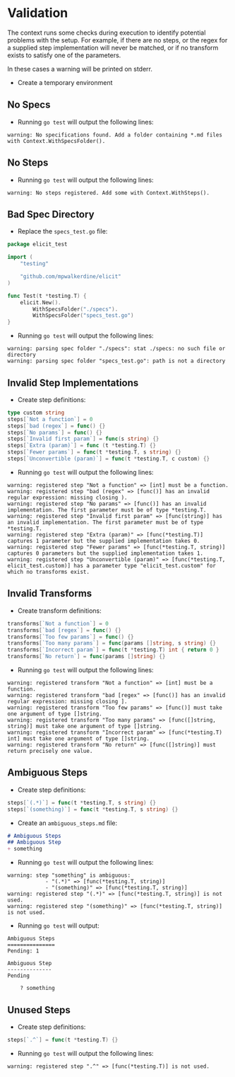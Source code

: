 # Validation

The context runs some checks during execution to identify potential problems
with the setup. For example, if there are no steps, or the regex for a supplied step implementation 
will never be matched, or if no transform exists to satisfy one of the parameters.

In these cases a warning will be printed on stderr.

+ Create a temporary environment

## No Specs

+ Running `go test` will output the following lines:

```
warning: No specifications found. Add a folder containing *.md files with Context.WithSpecsFolder().
```

## No Steps

+ Running `go test` will output the following lines:

```
warning: No steps registered. Add some with Context.WithSteps().
```

## Bad Spec Directory

+ Replace the `specs_test.go` file:

```go
package elicit_test

import (
    "testing"

    "github.com/mpwalkerdine/elicit"
)

func Test(t *testing.T) {
	elicit.New().
		WithSpecsFolder("./specs").
        WithSpecsFolder("specs_test.go")
}
```

+ Running `go test` will output the following lines:

```
warning: parsing spec folder "./specs": stat ./specs: no such file or directory
warning: parsing spec folder "specs_test.go": path is not a directory
```

## Invalid Step Implementations

+ Create step definitions:

```go
type custom string
steps[`Not a function`] = 0
steps[`bad (regex`] = func() {}
steps[`No params`] = func() {}
steps[`Invalid first param`] = func(s string) {}
steps[`Extra (param)`] = func (t *testing.T) {}
steps[`Fewer params`] = func(t *testing.T, s string) {}
steps[`Unconvertible (param)`] = func(t *testing.T, c custom) {}
```

+ Running `go test` will output the following lines:

```
warning: registered step "Not a function" => [int] must be a function.
warning: registered step "bad (regex" => [func()] has an invalid regular expression: missing closing ).
warning: registered step "No params" => [func()] has an invalid implementation. The first parameter must be of type *testing.T.
warning: registered step "Invalid first param" => [func(string)] has an invalid implementation. The first parameter must be of type *testing.T.
warning: registered step "Extra (param)" => [func(*testing.T)] captures 1 parameter but the supplied implementation takes 0.
warning: registered step "Fewer params" => [func(*testing.T, string)] captures 0 parameters but the supplied implementation takes 1.
warning: registered step "Unconvertible (param)" => [func(*testing.T, elicit_test.custom)] has a parameter type "elicit_test.custom" for which no transforms exist.
```

## Invalid Transforms

+ Create transform definitions:

```go
transforms[`Not a function`] = 0
transforms[`bad [regex`] = func() {}
transforms[`Too few params`] = func() {}
transforms[`Too many params`] = func(params []string, s string) {}
transforms[`Incorrect param`] = func(t *testing.T) int { return 0 }
transforms[`No return`] = func(params []string) {}
```

+ Running `go test` will output the following lines:

```
warning: registered transform "Not a function" => [int] must be a function.
warning: registered transform "bad [regex" => [func()] has an invalid regular expression: missing closing ].
warning: registered transform "Too few params" => [func()] must take one argument of type []string.
warning: registered transform "Too many params" => [func([]string, string)] must take one argument of type []string.
warning: registered transform "Incorrect param" => [func(*testing.T) int] must take one argument of type []string.
warning: registered transform "No return" => [func([]string)] must return precisely one value.
```

## Ambiguous Steps

+ Create step definitions:

```go
steps[`(.*)`] = func(t *testing.T, s string) {}
steps[`(something)`] = func(t *testing.T, s string) {}
```

+ Create an `ambiguous_steps.md` file:

```markdown
# Ambiguous Steps
## Ambiguous Step
+ something
```

+ Running `go test` will output the following lines:

```
warning: step "something" is ambiguous:
            - "(.*)" => [func(*testing.T, string)]
            - "(something)" => [func(*testing.T, string)]
warning: registered step "(.*)" => [func(*testing.T, string)] is not used.
warning: registered step "(something)" => [func(*testing.T, string)] is not used.
```

+ Running `go test` will output:

```
Ambiguous Steps
===============
Pending: 1

Ambiguous Step
--------------
Pending

    ? something
```


## Unused Steps

+ Create step definitions:

```go
steps[`.^`] = func(t *testing.T) {}
```

+ Running `go test` will output the following lines:

```
warning: registered step ".^" => [func(*testing.T)] is not used.
```
